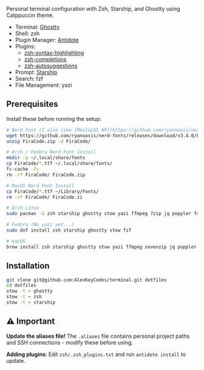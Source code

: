 Personal terminal configuration with Zsh, Starship, and Ghostty using Catppuccin theme.

- Terminal: [Ghostty](https://ghostty.org/)
- Shell: zsh
- Plugin Manager: [Antidote](https://antidote.sh/)
- Plugins:
    - [zsh-syntax-highlighting](https://github.com/zsh-users/zsh-syntax-highlighting)
    - [zsh-completions](https://github.com/zsh-users/zsh-completions)
    - [zsh-autosuggestions](https://github.com/zsh-users/zsh-autosuggestions)
- Prompt: [Starship](https://starship.rs/)
- Search: fzf
- File Management: yazi

## Prerequisites

Install these before running the setup:

```bash
# Nerd Font (I also like [MesloLGS NF](https://github.com/ryanoasis/nerd-fonts/releases/download/v3.4.0/Meslo.zip))
wget https://github.com/ryanoasis/nerd-fonts/releases/download/v3.4.0/FiraCode.zip
unzip FiraCode.zip -d FiraCode/

# Arch / Fedora Nerd Font Install
mkdir -p ~/.local/share/fonts
cp FiraCode/*.ttf ~/.local/share/fonts/
fc-cache -fv
rm -rf FiraCode/ FiraCode.zip

# MacOS Nerd Font Install
cp FiraCode/*.ttf ~/Library/Fonts/
rm -rf FiraCode/ FiraCode.zi

# Arch Linux
sudo pacman -S zsh starship ghostty stow yazi ffmpeg 7zip jq poppler fd ripgrep fzf zoxide imagemagick

# Fedora (No yazi yet...)
sudo dnf install zsh starship ghostty stow fzf

# macOS
brew install zsh starship ghostty stow yazi ffmpeg sevenzip jq poppler fd ripgrep fzf zoxide resvg imagemagick 
```

## Installation

```bash
git clone git@github.com:AlexKeyCodes/terminal.git dotfiles
cd dotfiles
stow -t ~ ghostty
stow -t ~ zsh
stow -t ~ starship
```

## ⚠️ Important

**Update the aliases file!** The `.aliases` file contains personal project paths and SSH connections - modify these before using.

**Adding plugins**: Edit `zsh/.zsh_plugins.txt` and run `antidote install` to update.

